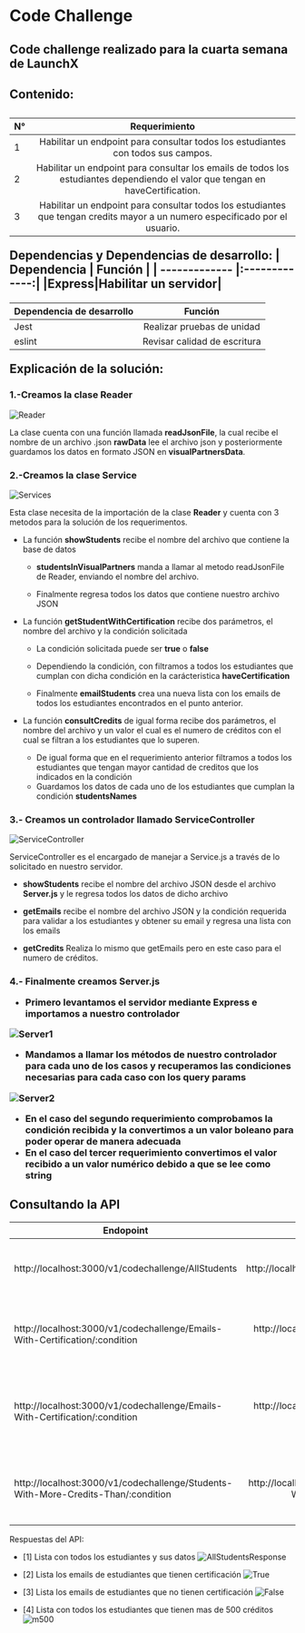 <h1 align = “center”> Code Challenge </h1>

<h2> Code challenge realizado para la cuarta semana de LaunchX</h2>
<h2> Contenido: <h2/>

| N° | Requerimiento |
| ------------- |:-------------:| 
|1|Habilitar un endpoint para consultar todos los estudiantes con todos sus campos.|
|2|Habilitar un endpoint para consultar los emails de todos los estudiantes dependiendo el valor que tengan en haveCertification.|
|3|Habilitar un endpoint para consultar todos los estudiantes que tengan credits mayor a un numero especificado por el usuario.|
 
 
Dependencias y Dependencias de desarrollo:
| Dependencia | Función |
| ------------- |:-------------:| 
|Express|Habilitar un servidor|
 
| Dependencia de desarrollo | Función |
| ------------- |:-------------:| 
|Jest|Realizar pruebas de unidad|
|eslint|Revisar calidad de escritura|

Explicación de la solución:

<h3>1.-Creamos la clase Reader </h3>

![Reader](https://user-images.githubusercontent.com/73314870/165849844-322c782a-b1b0-48ac-be05-5965e0453a63.PNG)

La clase cuenta con una función llamada **readJsonFile**, la cual recibe el nombre de un archivo .json
**rawData**  lee el archivo json y posteriormente guardamos los datos en formato JSON en **visualPartnersData**.

<h3>2.-Creamos la clase Service </h3>
 
![Services](https://user-images.githubusercontent.com/73314870/165850356-bca9e33a-5cc2-438b-96c2-554f26a2a51f.PNG)

Esta clase necesita de la importación de la clase **Reader** y cuenta con 3 metodos para la solución de los requerimentos.

- La función **showStudents** recibe el nombre del archivo que contiene la base de datos
 
  - __studentsInVisualPartners__ manda a llamar al metodo readJsonFile de Reader, enviando el nombre del archivo.
 
  - Finalmente regresa todos los datos que contiene nuestro archivo JSON
 
 
- La función **getStudentWithCertification** recibe dos parámetros, el nombre del archivo y la condición solicitada
 
  - La condición solicitada puede ser __true__ o __false__
 
  - Dependiendo la condición, con filtramos a todos los estudiantes que cumplan con dicha condición en la carácteristica **haveCertification**
 
  - Finalmente **emailStudents** crea una nueva lista con los emails de todos los estudiantes encontrados en el punto anterior.
 
- La función **consultCredits** de igual forma recibe dos parámetros, el nombre del archivo y un valor el cual es el numero de créditos con el cual se filtran a los estudiantes que lo superen.
  - De igual forma que en el requerimiento anterior filtramos a todos los estudiantes que tengan mayor cantidad de creditos que los indicados en la condición
  - Guardamos los datos de cada uno de los estudiantes que cumplan la condición **studentsNames**
 
<h3>3.- Creamos un controlador llamado ServiceController </h3>
 
 ![ServiceController](https://user-images.githubusercontent.com/73314870/165855348-14f92c54-6748-4651-aeaa-7c3da3ac06d7.PNG)

 ServiceController es el encargado de manejar a Service.js a través de lo solicitado en nuestro servidor.
 
 - **showStudents** recibe el nombre del archivo JSON desde el archivo **Server.js** y le regresa todos los datos de dicho archivo
 
 - **getEmails**  recibe el nombre del archivo JSON y la condición requerida para validar a los estudiantes y obtener su email y regresa una lista con los emails
 
 - **getCredits** Realiza lo mismo que getEmails pero en este caso para el numero de créditos.

 <h3>4.- Finalmente creamos Server.js </3>
 
 - Primero levantamos el servidor mediante Express e importamos a nuestro controlador
 
 ![Server1](https://user-images.githubusercontent.com/73314870/165856407-715667d8-f429-4b8d-8e02-830262d0efb4.PNG)

- Mandamos a llamar los métodos de nuestro controlador para cada uno de los casos y recuperamos las condiciones necesarias para cada caso con los query params
 
 ![Server2](https://user-images.githubusercontent.com/73314870/165856614-15ca2008-788d-4f54-ab7a-3656ccef4d15.PNG)

 - En el caso del segundo requerimiento comprobamos la condición recibida y la convertimos a un valor boleano para poder operar de manera adecuada
 - En el caso del tercer requerimiento convertimos el valor recibido a un valor numérico debido a que se lee como string
 
 
 
 <h2> Consultando la API </h2>
 
 | Endopoint  | Request | Response|
| ------------- |:-------------:| -----:|
|http://localhost:3000/v1/codechallenge/AllStudents|http://localhost:3000/v1/codechallenge/AllStudents|Lista con todos los estudiantes y sus datos [1]
|http://localhost:3000/v1/codechallenge/Emails-With-Certification/:condition|http://localhost:3000/v1/codechallenge/Emails-With-Certification/true|Lista los emails de estudiantes que tienen certificación [2]|
|http://localhost:3000/v1/codechallenge/Emails-With-Certification/:condition|http://localhost:3000/v1/codechallenge/Emails-With-Certification/false|Lista los emails de estudiantes que no tienen certificación [3]|
|http://localhost:3000/v1/codechallenge/Students-With-More-Credits-Than/:condition|http://localhost:3000/v1/codechallenge/Students-With-More-Credits-Than/500|Lista con todos los estudiantes que tienen mas de 500 créditos [4]|
 
Respuestas del API:
- [1] Lista con todos los estudiantes y sus datos ![AllStudentsResponse](https://user-images.githubusercontent.com/73314870/165858196-d4e57957-f3db-4fb7-bc79-6c532c6ea0f2.PNG)

- [2] Lista los emails de estudiantes que tienen certificación ![True](https://user-images.githubusercontent.com/73314870/165858247-1313913d-9796-4487-bd25-b9d9de290156.PNG)

- [3] Lista los emails de estudiantes que no tienen certificación ![False](https://user-images.githubusercontent.com/73314870/165858276-354250be-4511-4154-9024-c5d63c5640c2.PNG)

- [4] Lista con todos los estudiantes que tienen mas de 500 créditos ![m500](https://user-images.githubusercontent.com/73314870/165858292-c3a352d4-4aba-4454-8e61-7ac32f8378f1.PNG)


